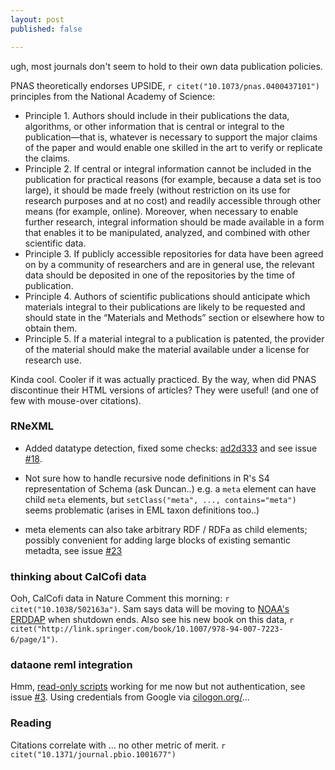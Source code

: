 ```yaml
---
layout: post
published: false

---
```



ugh, most journals don't seem to hold to their own data publication policies.  

PNAS theoretically endorses UPSIDE, `r citet("10.1073/pnas.0400437101")` principles from the National Academy of Science: 

- Principle 1. Authors should include in their publications the data, algorithms, or other information that is central or integral to the publication—that is, whatever is necessary to support the major claims of the paper and would enable one skilled in the art to verify or replicate the claims.
- Principle 2. If central or integral information cannot be included in the publication for practical reasons (for example, because a data set is too large), it should be made freely (without restriction on its use for research purposes and at no cost) and readily accessible through other means (for example, online). Moreover, when necessary to enable further research, integral information should be made available in a form that enables it to be manipulated, analyzed, and combined with other scientific data.
- Principle 3. If publicly accessible repositories for data have been agreed on by a community of researchers and are in general use, the relevant data should be deposited in one of the repositories by the time of publication.
- Principle 4. Authors of scientific publications should anticipate which materials integral to their publications are likely to be requested and should state in the “Materials and Methods” section or elsewhere how to obtain them.
- Principle 5. If a material integral to a publication is patented, the provider of the material should make the material available under a license for research use. 

Kinda cool.  Cooler if it was actually practiced.  By the way, when did PNAS discontinue their HTML versions of articles?  They were useful! (and one of few with mouse-over citations).  


### RNeXML

- Added datatype detection, fixed some checks: [ad2d333](https://github.com/ropensci/RNeXML/commit/ad2d3338c8218de7d7f4abecde109159d512a35e) and see issue [#18](https://github.com/ropensci/RNeXML/issues/18).  

- Not sure how to handle recursive node definitions in R's S4 representation of Schema (ask Duncan..) e.g. a `meta` element can have child `meta` elements, but `setClass("meta", ..., contains="meta")` seems problematic (arises in EML taxon definitions too..)  

- meta elements can also take arbitrary RDF / RDFa as child elements; possibly convenient for adding large blocks of existing semantic metadta, see issue [#23](https://github.com/ropensci/RNeXML/issues/23)


### thinking about CalCofi data

Ooh, CalCofi data in Nature Comment this morning: `r citet("10.1038/502163a")`.  Sam says data will be moving to [NOAA's ERDDAP](http://coastwatch.pfeg.noaa.gov/erddap/index.html) when shutdown ends.  Also see his new book on this data, `r citet("http://link.springer.com/book/10.1007/978-94-007-7223-6/page/1")`.  

### dataone reml integration

Hmm, [read-only scripts](https://github.com/mbjones/opensci_r_esa_2013/tree/master/dataone-r) working for me now but not authentication, see issue [#3](https://github.com/mbjones/opensci_r_esa_2013/issues/3). Using credentials from Google via [cilogon.org/](https://cilogon.org/)... 


### Reading

Citations correlate with ... no other metric of merit.  `r citet("10.1371/journal.pbio.1001677")` 


